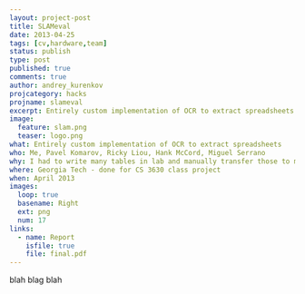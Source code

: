 ```yaml
---
layout: project-post
title: SLAMeval
date: 2013-04-25 
tags: [cv,hardware,team]
status: publish
type: post
published: true
comments: true
author: andrey_kurenkov
projcategory: hacks
projname: slameval
excerpt: Entirely custom implementation of OCR to extract spreadsheets
image:
  feature: slam.png
  teaser: logo.png
what: Entirely custom implementation of OCR to extract spreadsheets
who: Me, Pavel Komarov, Ricky Liou, Hank McCord, Miguel Serrano
why: I had to write many tables in lab and manually transfer those to my computer, which struck me as silly
where: Georgia Tech - done for CS 3630 class project
when: April 2013 
images:
  loop: true
  basename: Right
  ext: png
  num: 17
links:
  - name: Report
    isfile: true
    file: final.pdf
---
```

blah blag blah
